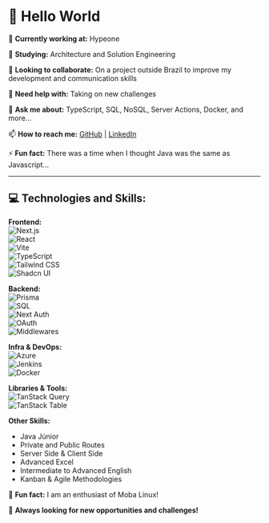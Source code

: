 # 👋 Hello World  

🔭 **Currently working at:** Hypeone  

🌱 **Studying:** Architecture and Solution Engineering  

👯 **Looking to collaborate:** On a project outside Brazil to improve my development and communication skills  

🤔 **Need help with:** Taking on new challenges  

💬 **Ask me about:** TypeScript, SQL, NoSQL, Server Actions, Docker, and more...  

📫 **How to reach me:** [GitHub](https://github.com/seu-usuario) | [LinkedIn](https://linkedin.com/in/seu-usuario)  

⚡ **Fun fact:** There was a time when I thought Java was the same as Javascript...  

---

## 💻 **Technologies and Skills:**  

**Frontend:**  
![Next.js](https://img.shields.io/badge/Next.js-000?style=for-the-badge&logo=nextdotjs)  
![React](https://img.shields.io/badge/React-61DAFB?style=for-the-badge&logo=react&logoColor=black)  
![Vite](https://img.shields.io/badge/Vite-646CFF?style=for-the-badge&logo=vite&logoColor=white)  
![TypeScript](https://img.shields.io/badge/TypeScript-3178C6?style=for-the-badge&logo=typescript&logoColor=white)  
![Tailwind CSS](https://img.shields.io/badge/Tailwind_CSS-38B2AC?style=for-the-badge&logo=tailwind-css&logoColor=white)  
![Shadcn UI](https://img.shields.io/badge/Shadcn_UI-000?style=for-the-badge)  

**Backend:**  
![Prisma](https://img.shields.io/badge/Prisma-2D3748?style=for-the-badge&logo=prisma&logoColor=white)  
![SQL](https://img.shields.io/badge/SQL-336791?style=for-the-badge&logo=postgresql&logoColor=white)  
![Next Auth](https://img.shields.io/badge/Next_Auth-000?style=for-the-badge)  
![OAuth](https://img.shields.io/badge/OAuth-3C873A?style=for-the-badge&logo=oauth&logoColor=white)  
![Middlewares](https://img.shields.io/badge/Middlewares-000?style=for-the-badge)  

**Infra & DevOps:**  
![Azure](https://img.shields.io/badge/Microsoft_Azure-0078D4?style=for-the-badge&logo=microsoftazure&logoColor=white)  
![Jenkins](https://img.shields.io/badge/Jenkins-D24939?style=for-the-badge&logo=jenkins&logoColor=white)  
![Docker](https://img.shields.io/badge/Docker-2496ED?style=for-the-badge&logo=docker&logoColor=white)  

**Libraries & Tools:**  
![TanStack Query](https://img.shields.io/badge/TanStack_Query-FF4154?style=for-the-badge)  
![TanStack Table](https://img.shields.io/badge/TanStack_Table-FF4154?style=for-the-badge)  

**Other Skills:**  
- Java Júnior  
- Private and Public Routes  
- Server Side & Client Side  
- Advanced Excel  
- Intermediate to Advanced English  
- Kanban & Agile Methodologies  

🐧 **Fun fact:** I am an enthusiast of Moba Linux!  

🎯 **Always looking for new opportunities and challenges!**  

